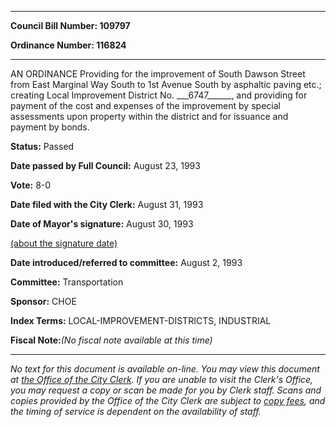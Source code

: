 

********

**Council Bill Number: 109797**
   
**Ordinance Number: 116824**
********

 AN ORDINANCE Providing for the improvement of South Dawson Street from East Marginal Way South to 1st Avenue South by asphaltic paving etc.; creating Local Improvement District No. \_\_\_6747\_\_\_\_\_\_, and providing for payment of the cost and expenses of the improvement by special assessments upon property within the district and for issuance and payment by bonds.

**Status:** Passed
   
**Date passed by Full Council:** August 23, 1993
   
**Vote:** 8-0
   
**Date filed with the City Clerk:** August 31, 1993
   
**Date of Mayor's signature:** August 30, 1993
   
[(about the signature date)](/~public/approvaldate.htm)
   
   
   
**Date introduced/referred to committee:** August 2, 1993
   
**Committee:** Transportation
   
**Sponsor:** CHOE
   
   
**Index Terms:** LOCAL-IMPROVEMENT-DISTRICTS, INDUSTRIAL

**Fiscal Note:**_(No fiscal note available at this time)_
********

_No text for this document is available on-line. You may view this document at [the Office of the City Clerk](http://www.seattle.gov/leg/clerk/contactUs.htm). If you are unable to visit the Clerk's Office, you may request a copy or scan be made for you by Clerk staff. Scans and copies provided by the Office of the City Clerk are subject to [copy fees](http://clerk.seattle.gov/~public/clerkfees.htm), and the timing of service is dependent on the availability of staff._

